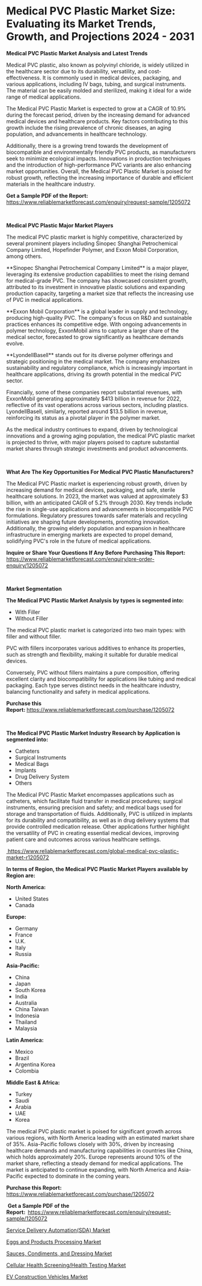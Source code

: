 <p><h1>Medical PVC Plastic Market Size: Evaluating its Market Trends, Growth, and Projections 2024 - 2031</h1></p><p><strong>Medical PVC Plastic Market Analysis and Latest Trends</strong></p>
<p><p>Medical PVC plastic, also known as polyvinyl chloride, is widely utilized in the healthcare sector due to its durability, versatility, and cost-effectiveness. It is commonly used in medical devices, packaging, and various applications, including IV bags, tubing, and surgical instruments. The material can be easily molded and sterilized, making it ideal for a wide range of medical applications.</p><p>The Medical PVC Plastic Market is expected to grow at a CAGR of 10.9% during the forecast period, driven by the increasing demand for advanced medical devices and healthcare products. Key factors contributing to this growth include the rising prevalence of chronic diseases, an aging population, and advancements in healthcare technology. </p><p>Additionally, there is a growing trend towards the development of biocompatible and environmentally friendly PVC products, as manufacturers seek to minimize ecological impacts. Innovations in production techniques and the introduction of high-performance PVC variants are also enhancing market opportunities. Overall, the Medical PVC Plastic Market is poised for robust growth, reflecting the increasing importance of durable and efficient materials in the healthcare industry.</p></p>
<p><strong>Get a Sample PDF of the Report:&nbsp;</strong> <a href="https://www.reliablemarketforecast.com/enquiry/request-sample/1205072?utm_campaign=1569&utm_medium=2&utm_source=Github&utm_content=ia&utm_term=16102024&utm_id=medical-pvc-plastic">https://www.reliablemarketforecast.com/enquiry/request-sample/1205072</a></p>
<p>&nbsp;</p>
<p><strong>Medical PVC Plastic Major Market Players</strong></p>
<p><p>The medical PVC plastic market is highly competitive, characterized by several prominent players including Sinopec Shanghai Petrochemical Company Limited, Hopefinder Polymer, and Exxon Mobil Corporation, among others. </p><p>**Sinopec Shanghai Petrochemical Company Limited** is a major player, leveraging its extensive production capabilities to meet the rising demand for medical-grade PVC. The company has showcased consistent growth, attributed to its investment in innovative plastic solutions and expanding production capacity, targeting a market size that reflects the increasing use of PVC in medical applications.</p><p>**Exxon Mobil Corporation** is a global leader in supply and technology, producing high-quality PVC. The company's focus on R&D and sustainable practices enhances its competitive edge. With ongoing advancements in polymer technology, ExxonMobil aims to capture a larger share of the medical sector, forecasted to grow significantly as healthcare demands evolve.</p><p>**LyondellBasell** stands out for its diverse polymer offerings and strategic positioning in the medical market. The company emphasizes sustainability and regulatory compliance, which is increasingly important in healthcare applications, driving its growth potential in the medical PVC sector.</p><p>Financially, some of these companies report substantial revenues, with ExxonMobil generating approximately $413 billion in revenue for 2022, reflective of its vast operations across various sectors, including plastics. LyondellBasell, similarly, reported around $13.5 billion in revenue, reinforcing its status as a pivotal player in the polymer market.</p><p>As the medical industry continues to expand, driven by technological innovations and a growing aging population, the medical PVC plastic market is projected to thrive, with major players poised to capture substantial market shares through strategic investments and product advancements.</p></p>
<p>&nbsp;</p>
<p><strong>What Are The Key Opportunities For Medical PVC Plastic Manufacturers?</strong></p>
<p><p>The Medical PVC Plastic market is experiencing robust growth, driven by increasing demand for medical devices, packaging, and safe, sterile healthcare solutions. In 2023, the market was valued at approximately $3 billion, with an anticipated CAGR of 5.2% through 2030. Key trends include the rise in single-use applications and advancements in biocompatible PVC formulations. Regulatory pressures towards safer materials and recycling initiatives are shaping future developments, promoting innovation. Additionally, the growing elderly population and expansion in healthcare infrastructure in emerging markets are expected to propel demand, solidifying PVC's role in the future of medical applications.</p></p>
<p><strong>Inquire or Share Your Questions If Any Before Purchasing This Report:</strong> <a href="https://www.reliablemarketforecast.com/enquiry/pre-order-enquiry/1205072?utm_campaign=1569&utm_medium=2&utm_source=Github&utm_content=ia&utm_term=16102024&utm_id=medical-pvc-plastic">https://www.reliablemarketforecast.com/enquiry/pre-order-enquiry/1205072</a></p>
<p>&nbsp;</p>
<p><strong>Market Segmentation</strong></p>
<p><strong>The Medical PVC Plastic Market Analysis by types is segmented into:</strong></p>
<p><ul><li>With Filler</li><li>Without Filler</li></ul></p>
<p><p>The medical PVC plastic market is categorized into two main types: with filler and without filler. </p><p>PVC with fillers incorporates various additives to enhance its properties, such as strength and flexibility, making it suitable for durable medical devices. </p><p>Conversely, PVC without fillers maintains a pure composition, offering excellent clarity and biocompatibility for applications like tubing and medical packaging. Each type serves distinct needs in the healthcare industry, balancing functionality and safety in medical applications.</p></p>
<p><strong>Purchase this Report:&nbsp;</strong><a href="https://www.reliablemarketforecast.com/purchase/1205072?utm_campaign=1569&utm_medium=2&utm_source=Github&utm_content=ia&utm_term=16102024&utm_id=medical-pvc-plastic">https://www.reliablemarketforecast.com/purchase/1205072</a></p>
<p>&nbsp;</p>
<p><strong>The Medical PVC Plastic Market Industry Research by Application is segmented into:</strong></p>
<p><ul><li>Catheters</li><li>Surgical Instruments</li><li>Medical Bags</li><li>Implants</li><li>Drug Delivery System</li><li>Others</li></ul></p>
<p><p>The Medical PVC Plastic Market encompasses applications such as catheters, which facilitate fluid transfer in medical procedures; surgical instruments, ensuring precision and safety; and medical bags used for storage and transportation of fluids. Additionally, PVC is utilized in implants for its durability and compatibility, as well as in drug delivery systems that provide controlled medication release. Other applications further highlight the versatility of PVC in creating essential medical devices, improving patient care and outcomes across various healthcare settings.</p></p>
<p><a href="https://www.reliablemarketforecast.com/global-medical-pvc-plastic-market-r1205072?utm_campaign=1569&utm_medium=2&utm_source=Github&utm_content=ia&utm_term=16102024&utm_id=medical-pvc-plastic">&nbsp;https://www.reliablemarketforecast.com/global-medical-pvc-plastic-market-r1205072</a></p>
<p><strong>In terms of Region, the Medical PVC Plastic Market Players available by Region are:</strong></p>
<p>
    <p> <strong> North America: </strong>
        <ul>
            <li>United States</li>
            <li>Canada</li>
        </ul>
        </p> 
    <p> <strong> Europe: </strong>
        <ul>
            <li>Germany</li>
            <li>France</li>
            <li>U.K.</li>
            <li>Italy</li>
            <li>Russia</li>
        </ul>
        </p> 
    <p> <strong> Asia-Pacific: </strong>
        <ul>
            <li>China</li>
            <li>Japan</li>
            <li>South Korea</li>
            <li>India</li>
            <li>Australia</li>
            <li>China Taiwan</li>
            <li>Indonesia</li>
            <li>Thailand</li>
            <li>Malaysia</li>
        </ul>
        </p> 
    <p> <strong> Latin America: </strong>
        <ul>
            <li>Mexico</li>
            <li>Brazil</li>
            <li>Argentina Korea</li>
            <li>Colombia</li>
        </ul>
        </p> 
    <p> <strong> Middle East & Africa: </strong>
        <ul>
            <li>Turkey</li>
            <li>Saudi</li>
            <li>Arabia</li>
            <li>UAE</li>
            <li>Korea</li>
        </ul>
    </p>
    </p>
<p><p>The medical PVC plastic market is poised for significant growth across various regions, with North America leading with an estimated market share of 35%. Asia-Pacific follows closely with 30%, driven by increasing healthcare demands and manufacturing capabilities in countries like China, which holds approximately 20%. Europe represents around 10% of the market share, reflecting a steady demand for medical applications. The market is anticipated to continue expanding, with North America and Asia-Pacific expected to dominate in the coming years.</p></p>
<p><strong>Purchase this Report: </strong><a href="https://www.reliablemarketforecast.com/purchase/1205072?utm_campaign=1569&utm_medium=2&utm_source=Github&utm_content=ia&utm_term=16102024&utm_id=medical-pvc-plastic">https://www.reliablemarketforecast.com/purchase/1205072</a></p>
<p>&nbsp;<strong>Get a Sample PDF of the Report:&nbsp;&nbsp;</strong><a href="https://www.reliablemarketforecast.com/enquiry/request-sample/1205072?utm_campaign=1569&utm_medium=2&utm_source=Github&utm_content=ia&utm_term=16102024&utm_id=medical-pvc-plastic">https://www.reliablemarketforecast.com/enquiry/request-sample/1205072</a></p>
<p><strong></strong></p>
<p><p><a href="https://www.linkedin.com/pulse/sustainability-trends-service-delivery-automationsda-industry-1iljc?trk=public_post_embed_feed-article-content&utm_campaign=1569&utm_medium=2&utm_source=Github&utm_content=ia&utm_term=16102024&utm_id=medical-pvc-plastic">Service Delivery Automation(SDA) Market</a></p><p><a href="https://www.linkedin.com/pulse/booming-eggs-products-processing-market-sector-analysis-cnupc?trk=public_post_embed_feed-article-content&utm_campaign=1569&utm_medium=2&utm_source=Github&utm_content=ia&utm_term=16102024&utm_id=medical-pvc-plastic">Eggs and Products Processing Market</a></p><p><a href="https://www.linkedin.com/pulse/global-sauces-condiments-dressing-industry-analysis-xmz8c?trk=public_post_embed_feed-article-content&utm_campaign=1569&utm_medium=2&utm_source=Github&utm_content=ia&utm_term=16102024&utm_id=medical-pvc-plastic">Sauces, Condiments, and Dressing Market</a></p><p><a href="https://www.linkedin.com/pulse/mapping-cellular-health-screeninghealth-testing-market-tqqpc?trk=public_post_embed_feed-article-content&utm_campaign=1569&utm_medium=2&utm_source=Github&utm_content=ia&utm_term=16102024&utm_id=medical-pvc-plastic">Cellular Health Screening/Health Testing Market</a></p><p><a href="https://github.com/angelajermaine/Market-Research-Report-List-5/blob/main/ev-construction-vehicles-market.md?utm_campaign=1569&utm_medium=2&utm_source=Github&utm_content=ia&utm_term=16102024&utm_id=medical-pvc-plastic">EV Construction Vehicles Market</a></p></p>